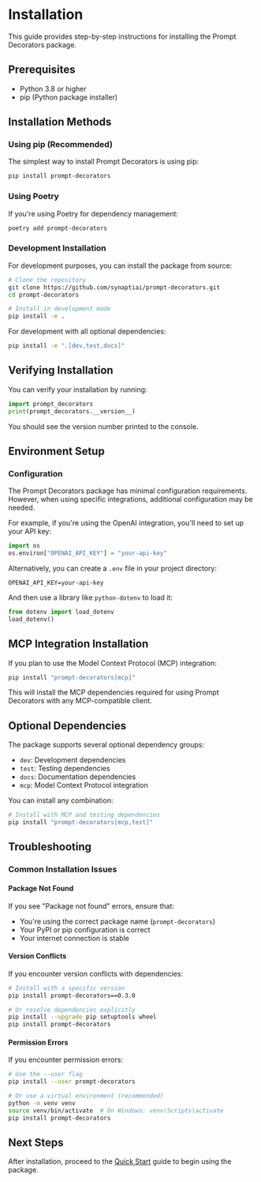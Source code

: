 # Installation

This guide provides step-by-step instructions for installing the Prompt Decorators package.

## Prerequisites

- Python 3.8 or higher
- pip (Python package installer)

## Installation Methods

### Using pip (Recommended)

The simplest way to install Prompt Decorators is using pip:

```bash
pip install prompt-decorators
```

### Using Poetry

If you're using Poetry for dependency management:

```bash
poetry add prompt-decorators
```

### Development Installation

For development purposes, you can install the package from source:

```bash
# Clone the repository
git clone https://github.com/synaptiai/prompt-decorators.git
cd prompt-decorators

# Install in development mode
pip install -e .
```

For development with all optional dependencies:

```bash
pip install -e ".[dev,test,docs]"
```

## Verifying Installation

You can verify your installation by running:

```python
import prompt_decorators
print(prompt_decorators.__version__)
```

You should see the version number printed to the console.

## Environment Setup

### Configuration

The Prompt Decorators package has minimal configuration requirements. However, when using specific integrations, additional configuration may be needed.

For example, if you're using the OpenAI integration, you'll need to set up your API key:

```python
import os
os.environ["OPENAI_API_KEY"] = "your-api-key"
```

Alternatively, you can create a `.env` file in your project directory:

```
OPENAI_API_KEY=your-api-key
```

And then use a library like `python-dotenv` to load it:

```python
from dotenv import load_dotenv
load_dotenv()
```

## MCP Integration Installation

If you plan to use the Model Context Protocol (MCP) integration:

```bash
pip install "prompt-decorators[mcp]"
```

This will install the MCP dependencies required for using Prompt Decorators with any MCP-compatible client.

## Optional Dependencies

The package supports several optional dependency groups:

- `dev`: Development dependencies
- `test`: Testing dependencies
- `docs`: Documentation dependencies
- `mcp`: Model Context Protocol integration

You can install any combination:

```bash
# Install with MCP and testing dependencies
pip install "prompt-decorators[mcp,test]"
```

## Troubleshooting

### Common Installation Issues

#### Package Not Found

If you see "Package not found" errors, ensure that:
- You're using the correct package name (`prompt-decorators`)
- Your PyPI or pip configuration is correct
- Your internet connection is stable

#### Version Conflicts

If you encounter version conflicts with dependencies:

```bash
# Install with a specific version
pip install prompt-decorators==0.3.0

# Or resolve dependencies explicitly
pip install --upgrade pip setuptools wheel
pip install prompt-decorators
```

#### Permission Errors

If you encounter permission errors:

```bash
# Use the --user flag
pip install --user prompt-decorators

# Or use a virtual environment (recommended)
python -m venv venv
source venv/bin/activate  # On Windows: venv\Scripts\activate
pip install prompt-decorators
```

## Next Steps

After installation, proceed to the [Quick Start](quickstart.md) guide to begin using the package.
